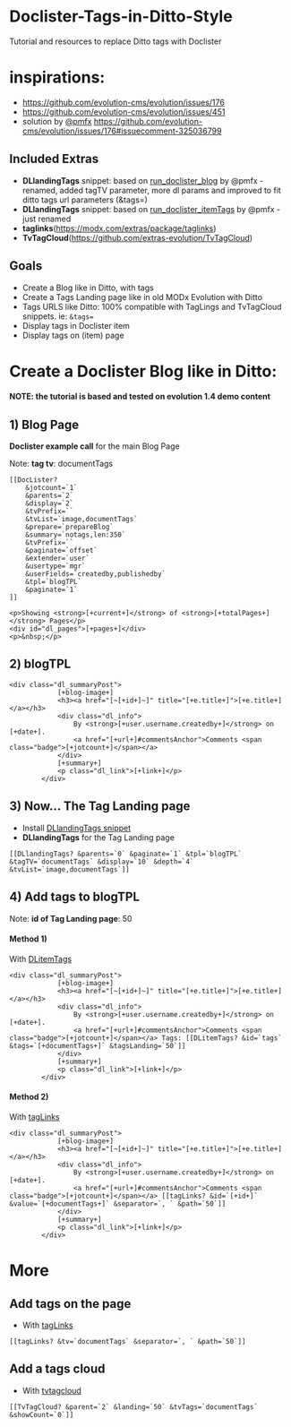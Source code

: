 # Doclister-Tags-in-Ditto-Style
Tutorial and resources to replace Ditto tags with Doclister

# inspirations: 
* https://github.com/evolution-cms/evolution/issues/176
* https://github.com/evolution-cms/evolution/issues/451
* solution by [@pmfx](https://github.com/pmfx) https://github.com/evolution-cms/evolution/issues/176#issuecomment-325036799

## Included Extras
* **DLlandingTags** snippet: based on [run_doclister_blog](https://gist.github.com/pmfx/bef18541b1835d0855ececf231fa973d) by @pmfx - renamed, added tagTV parameter, more dl params and improved to fit ditto tags url parameters (&tags=)
* **DLlandingTags** snippet: based on [run_doclister_itemTags](https://gist.github.com/pmfx/66da4628fbfd34d7a7d4019d70287c07) by @pmfx - just renamed 
* **taglinks**(https://modx.com/extras/package/taglinks)
* **TvTagCloud**(https://github.com/extras-evolution/TvTagCloud)

## Goals
* Create a Blog like in Ditto, with tags
* Create a Tags Landing page like in old MODx Evolution with Ditto
* Tags URLS like Ditto: 100% compatible with TagLings and TvTagCloud snippets. ie:  ```&tags=```
* Display tags in Doclister item
* Display tags on (item) page

# Create a Doclister Blog like in Ditto:

#### NOTE: the tutorial is based and tested on evolution 1.4 demo content

## 1) Blog Page

**Doclister example call** for the main Blog Page

Note: **tag tv**: documentTags

```
[[DocLister? 
	&jotcount=`1`
	&parents=`2` 
	&display=`2`
	&tvPrefix=``
	&tvList=`image,documentTags`
	&prepare=`prepareBlog`
	&summary=`notags,len:350` 
	&tvPrefix=`` 
	&paginate=`offset` 
	&extender=`user` 
	&usertype=`mgr` 
	&userFields=`createdby,publishedby` 
	&tpl=`blogTPL` 
	&paginate=`1` 
]]

<p>Showing <strong>[+current+]</strong> of <strong>[+totalPages+]</strong> Pages</p>
<div id="dl_pages">[+pages+]</div>
<p>&nbsp;</p>
```
## 2) blogTPL

```
<div class="dl_summaryPost">
			[+blog-image+]	
			<h3><a href="[~[+id+]~]" title="[+e.title+]">[+e.title+]</a></h3>
			<div class="dl_info">
				By <strong>[+user.username.createdby+]</strong> on [+date+].
				<a href="[+url+]#commentsAnchor">Comments <span class="badge">[+jotcount+]</span></a>
			</div>
			[+summary+]
			<p class="dl_link">[+link+]</p>
		</div>
```

## 3) Now... The Tag Landing page

* Install [DLlandingTags snippet](https://github.com/Nicola1971/Doclister-Tags-in-Ditto-Style/blob/master/install/assets/snippets/DLlandingTags.tpl)
* **DLlandingTags** for the Tag Landing page
```
[[DLlandingTags? &parents=`0` &paginate=`1` &tpl=`blogTPL` &tagTV=`documentTags` &display=`10` &depth=`4` &tvList=`image,documentTags`]]
```


## 4) Add tags to blogTPL

Note: **id of Tag Landing page**: 50

#### Method 1) 
With [DLitemTags](https://github.com/Nicola1971/Doclister-Tags-in-Ditto-Style/blob/master/install/assets/snippets/DLitemTags.tpl)

```
<div class="dl_summaryPost">
			[+blog-image+]	
			<h3><a href="[~[+id+]~]" title="[+e.title+]">[+e.title+]</a></h3>
			<div class="dl_info">
				By <strong>[+user.username.createdby+]</strong> on [+date+].
				<a href="[+url+]#commentsAnchor">Comments <span class="badge">[+jotcount+]</span></a> Tags: [[DLitemTags? &id=`tags` &tags=`[+documentTags+]` &tagsLanding=`50`]]
			</div>
			[+summary+]
			<p class="dl_link">[+link+]</p>
		</div>
```
#### Method 2) 
With [tagLinks](https://github.com/Nicola1971/Doclister-Tags-in-Ditto-Style/blob/master/install/assets/snippets/tagLinks.tpl)

```
<div class="dl_summaryPost">
			[+blog-image+]	
			<h3><a href="[~[+id+]~]" title="[+e.title+]">[+e.title+]</a></h3>
			<div class="dl_info">
				By <strong>[+user.username.createdby+]</strong> on [+date+].
				<a href="[+url+]#commentsAnchor">Comments <span class="badge">[+jotcount+]</span></a> [[tagLinks? &id=`[+id+]` &value=`[+documentTags+]` &separator=`, ` &path=`50`]]
			</div>
			[+summary+]
			<p class="dl_link">[+link+]</p>
		</div>
```


# More 

## Add tags on the page
* With [tagLinks](https://github.com/Nicola1971/Doclister-Tags-in-Ditto-Style/blob/master/install/assets/snippets/tagLinks.tpl)
```
[[tagLinks? &tv=`documentTags` &separator=`, ` &path=`50`]]
```
## Add a tags cloud
* With [tvtagcloud](https://github.com/Nicola1971/Doclister-Tags-in-Ditto-Style/blob/master/install/assets/snippets/tvtagcloud.tpl)
```
[[TvTagCloud? &parent=`2` &landing=`50` &tvTags=`documentTags` &showCount=`0`]]
```
